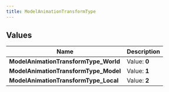 ```yaml
---
title: ModelAnimationTransformType
---
```


## Values
| Name | Description |
| ---- | ----------- |
| **ModelAnimationTransformType_World** | Value: **0** |
| **ModelAnimationTransformType_Model** | Value: **1** |
| **ModelAnimationTransformType_Local** | Value: **2** |

